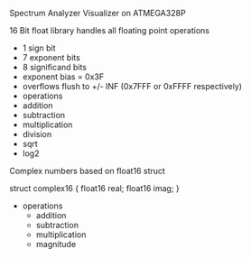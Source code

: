 Spectrum Analyzer Visualizer on ATMEGA328P

16 Bit float library handles all floating point operations
 * 1 sign bit
 * 7 exponent bits
 * 8 significand bits
 * exponent bias = 0x3F
 * overflows flush to +/- INF (0x7FFF or 0xFFFF respectively)
 * operations
  * addition
  * subtraction
  * multiplication
  * division
  * sqrt
  * log2

Complex numbers based on float16 struct

struct complex16
{
  float16 real;
  float16 imag;
}

* operations
  * addition
  * subtraction
  * multiplication
  * magnitude
